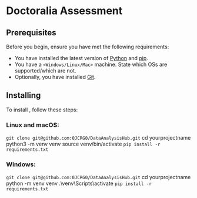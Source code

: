 # Doctoralia Assessment

## Prerequisites

Before you begin, ensure you have met the following requirements:
* You have installed the latest version of [Python](https://www.python.org/downloads/) and [pip](https://pip.pypa.io/en/stable/installation/).
* You have a `<Windows/Linux/Mac>` machine. State which OSs are supported/which are not.
* Optionally, you have installed [Git](https://git-scm.com/downloads).

## Installing <ProjectName>

To install <ProjectName>, follow these steps:

### Linux and macOS:

`git clone git@github.com:0JCRG0/DataAnalysisHub.git`
cd yourprojectname
python3 -m venv venv
source venv/bin/activate
`pip install -r requirements.txt`


### Windows:

`git clone git@github.com:0JCRG0/DataAnalysisHub.git`
cd yourprojectname
python -m venv venv
.\venv\Scripts\activate
`pip install -r requirements.txt`

